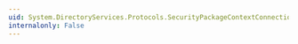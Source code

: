 ```yaml
---
uid: System.DirectoryServices.Protocols.SecurityPackageContextConnectionInformation
internalonly: False
---
```

